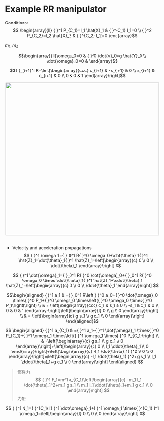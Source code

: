 &emsp;
# Example RR manipulator

Conditions:
$$
\begin{array}{ll}
{ }^1 P_{C_1}=l_1 \hat{X}_1 & { }^{C_1} I_1=0 \\
{ }^2 P_{C_2}=l_2 \hat{X}_2 & { }^{C_2} I_2=0 \end{array}$$

$m_1, m_2$

$$\begin{array}{ll}\omega_0=0 & { }^0 \dot{v}_0=g \hat{Y}_0 \\ \dot{\omega}_0=0 & \end{array}$$

$${ }_{i+1}^i R=\left[\begin{array}{ccc}
c_{i+1} & -s_{i+1} & 0 \\
s_{i+1} & c_{i+1} & 0 \\
0 & 0 & 1
\end{array}\right]$$

<div align=center>
    <img src="imgs/6.4-1.png" width=500>
</div>
&emsp;


- Velocity and acceleration propagations
$$
{ }^1 \omega_1={ }_0^1 R{ }^0 \omega_0+\dot{\theta}_1{ }^1 \hat{Z}_1=\dot{\theta}_1{ }^1 \hat{Z}_1=\left[\begin{array}{c}
0 \\ 0 \\
\dot{\theta}_1 \end{array}\right]
$$

$$
{ }^1 \dot{\omega}_1={ }_0^1 R{ }^0 \dot{\omega}_0+{ }_0^1 R{ }^0 \omega_0 \times \dot{\theta}_1{ }^1 \hat{Z}_1+\ddot{\theta}_1 \hat{Z}_1=\left[\begin{array}{c}
0 \\ 0 \\
\ddot{\theta}_1
\end{array}\right]
$$

$$\begin{aligned} 
{ }^1 a_1 & ={ }_0^1 R\left({ }^0 a_0+{ }^0 \dot{\omega}_0 \times{ }^0 P_1+{ }^0 \omega_0 \times\left({ }^0 \omega_0 \times{ }^0 P_1\right)\right) \\
& = \left[\begin{array}{ccc}
c_1 & s_1 & 0 \\
-s_1 & c_1 & 0 \\
0 & 0 & 1
\end{array}\right]\left[\begin{array}{l}
0 \\ g \\ 0 \end{array}\right] \\
& = \left[\begin{array}{c}
g s_1 \\ g c_1 \\ 0
\end{array}\right]
\end{aligned}$$


$$
\begin{aligned}
{ }^1 a_{C_1} & ={ }^1 a_1+{ }^1 \dot{\omega}_1 \times{ }^0 P_{C_1}+{ }^1 \omega_1 \times\left({ }^1 \omega_1 \times{ }^0 P_{C_1}\right) \\
& =\left[\begin{array}{c}
g s_1 \\ g c_1 \\ 0
\end{array}\right]+\left[\begin{array}{c}
0 \\ l_1 \ddot{\theta}_1 \\ 0
\end{array}\right]+\left[\begin{array}{c}
-l_1 \dot{\theta}_1{ }^2 \\ 0 \\ 0
\end{array}\right]=\left[\begin{array}{c}
-l_1 \dot{\theta}_1{ }^2+g s_1 \\
l_1 \ddot{\theta}_1+g c_1 \\
0 \end{array}\right] \end{aligned}
$$

>惯性力
$$
{ }^1 F_1=m^1 a_{C_1}\left[\begin{array}{c}
-m_1 l_1 \dot{\theta}_1^2+m_1 g s_1 \\
m_1 l_1 \ddot{\theta}_1+m_1 g c_1 \\
0 \end{array}\right]
$$
>力矩

$$
{ }^1 N_1={ }^{C_1} I{ }^1 \dot{\omega}_1+{ }^1 \omega_1 \times{ }^{C_1} I^1 \omega_1=\left[\begin{array}{l}
0 \\ 0 \\ 0
\end{array}\right]
$$